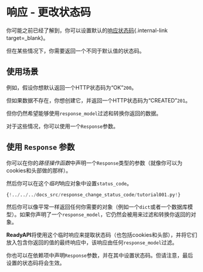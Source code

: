 # 响应 - 更改状态码

你可能之前已经了解到，你可以设置默认的[响应状态码](../tutorial/response-status-code.md){.internal-link target=_blank}。

但在某些情况下，你需要返回一个不同于默认值的状态码。

## 使用场景

例如，假设你想默认返回一个HTTP状态码为“OK”`200`。

但如果数据不存在，你想创建它，并返回一个HTTP状态码为“CREATED”`201`。

但你仍然希望能够使用`response_model`过滤和转换你返回的数据。

对于这些情况，你可以使用一个`Response`参数。

## 使用 `Response` 参数

你可以在你的*路径操作函数*中声明一个`Response`类型的参数（就像你可以为cookies和头部做的那样）。

然后你可以在这个*临时*响应对象中设置`status_code`。

```Python hl_lines="1  9  12"
{!../../../docs_src/response_change_status_code/tutorial001.py!}
```

然后你可以像平常一样返回任何你需要的对象（例如一个`dict`或者一个数据库模型）。如果你声明了一个`response_model`，它仍然会被用来过滤和转换你返回的对象。

**ReadyAPI**将使用这个临时响应来提取状态码（也包括cookies和头部），并将它们放入包含你返回的值的最终响应中，该响应由任何`response_model`过滤。

你也可以在依赖项中声明`Response`参数，并在其中设置状态码。但请注意，最后设置的状态码将会生效。
